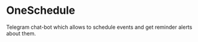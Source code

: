 # OneSchedule

Telegram chat-bot which allows to schedule events and get reminder alerts about them.